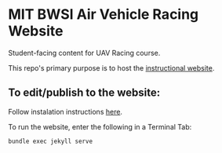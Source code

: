 # MIT BWSI Air Vehicle Racing Website

Student-facing content for UAV Racing course.

This repo's primary purpose is to host the [instructional website](https://bwsi-uav.github.io/website/index.html).

## To edit/publish to the website:

Follow instalation instructions [here](https://github.com/just-the-docs/just-the-docs).

To run the website, enter the following in a Terminal Tab:

```bash
bundle exec jekyll serve
```